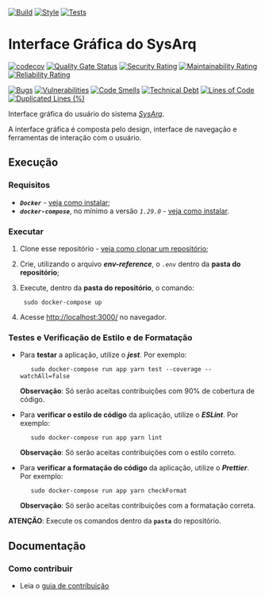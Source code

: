 [![Build](https://github.com/fga-eps-mds/2021.2-SysArq-Frontend/workflows/Compilação/badge.svg)](https://github.com/fga-eps-mds/2021.2-SysArq-Frontend/actions/workflows/build.yml)
[![Style](https://github.com/fga-eps-mds/2021.2-SysArq-Frontend/workflows/Estilo/badge.svg)](https://github.com/fga-eps-mds/2021.2-SysArq-Frontend/actions/workflows/style.yml)
[![Tests](https://github.com/fga-eps-mds/2021.2-SysArq-Frontend/workflows/Testes/badge.svg)](https://github.com/fga-eps-mds/2021.2-SysArq-Frontend/actions/workflows/test.yml)

# Interface Gráfica do SysArq

[![codecov](https://codecov.io/gh/fga-eps-mds/2021.1-PC-GO1-Frontend/branch/main/graph/badge.svg?token=Y9IOQCM8P3)](https://codecov.io/gh/fga-eps-mds/2021.1-PC-GO1-Frontend)
[![Quality Gate Status](https://sonarcloud.io/api/project_badges/measure?project=fga-eps-mds_2021.2-SysArq-Frontend&metric=alert_status)](https://sonarcloud.io/summary/new_code?id=fga-eps-mds_2021.2-SysArq-Frontend)
[![Security Rating](https://sonarcloud.io/api/project_badges/measure?project=fga-eps-mds_2021.2-SysArq-Frontend&metric=security_rating)](https://sonarcloud.io/summary/new_code?id=fga-eps-mds_2021.2-SysArq-Frontend)
[![Maintainability Rating](https://sonarcloud.io/api/project_badges/measure?project=fga-eps-mds_2021.2-SysArq-Frontend&metric=sqale_rating)](https://sonarcloud.io/summary/new_code?id=fga-eps-mds_2021.2-SysArq-Frontend)
[![Reliability Rating](https://sonarcloud.io/api/project_badges/measure?project=fga-eps-mds_2021.2-SysArq-Frontend&metric=reliability_rating)](https://sonarcloud.io/summary/new_code?id=fga-eps-mds_2021.2-SysArq-Frontend)

[![Bugs](https://sonarcloud.io/api/project_badges/measure?project=fga-eps-mds_2021.2-SysArq-Frontend&metric=bugs)](https://sonarcloud.io/summary/new_code?id=fga-eps-mds_2021.2-SysArq-Frontend)
[![Vulnerabilities](https://sonarcloud.io/api/project_badges/measure?project=fga-eps-mds_2021.2-SysArq-Frontend&metric=vulnerabilities)](https://sonarcloud.io/summary/new_code?id=fga-eps-mds_2021.2-SysArq-Frontend)
[![Code Smells](https://sonarcloud.io/api/project_badges/measure?project=fga-eps-mds_2021.2-SysArq-Frontend&metric=code_smells)](https://sonarcloud.io/summary/new_code?id=fga-eps-mds_2021.2-SysArq-Frontend)
[![Technical Debt](https://sonarcloud.io/api/project_badges/measure?project=fga-eps-mds_2021.2-SysArq-Frontend&metric=sqale_index)](https://sonarcloud.io/summary/new_code?id=fga-eps-mds_2021.2-SysArq-Frontend)
[![Lines of Code](https://sonarcloud.io/api/project_badges/measure?project=fga-eps-mds_2021.2-SysArq-Frontend&metric=ncloc)](https://sonarcloud.io/summary/new_code?id=fga-eps-mds_2021.2-SysArq-Frontend)
[![Duplicated Lines (%)](https://sonarcloud.io/api/project_badges/measure?project=fga-eps-mds_2021.2-SysArq-Frontend&metric=duplicated_lines_density)](https://sonarcloud.io/summary/new_code?id=fga-eps-mds_2021.2-SysArq-Frontend)

Interface gráfica do usuário do sistema *[SysArq](https://fga-eps-mds.github.io/2021.2-SysArq/)*. 

A interface gráfica é composta pelo design, interface de navegação e ferramentas de interação com o usuário. <!--**[Saiba mais](https://fga-eps-mds.github.io/2021.1-PC-GO1/documentation/)**-->

## Execução

### Requisitos
 - ***`Docker`*** - [veja como instalar](https://docs.docker.com/engine/install/);
 - ***`docker-compose`***, no mínimo a versão *`1.29.0`* - [veja como instalar](https://docs.docker.com/compose/install/).

### Executar

1. Clone esse repositório - [veja como clonar um repositório](https://docs.github.com/pt/github/creating-cloning-and-archiving-repositories/cloning-a-repository-from-github/cloning-a-repository);

2. Crie, utilizando o arquivo ***env-reference***, o *`.env`* dentro da **pasta do repositório**;

3. Execute, dentro da **pasta do repositório**, o comando:
   ```
    sudo docker-compose up
   ```

4. Acesse [http://localhost:3000/](http://localhost:3000) no navegador. 

### Testes e Verificação de Estilo e de Formatação

-  Para **testar** a aplicação, utilize o ***jest***. Por exemplo:
   ```
      sudo docker-compose run app yarn test --coverage --watchAll=false
   ```
   **Observação**: Só serão aceitas contribuições com 90% de cobertura de código.

- Para **verificar o estilo de código** da aplicação, utilize o ***ESLint***. Por exemplo:
   ```
      sudo docker-compose run app yarn lint
   ```
   **Observação**: Só serão aceitas contribuições com o estilo correto.

- Para **verificar a formatação do código** da aplicação, utilize o ***Prettier***. Por exemplo:
   ```
      sudo docker-compose run app yarn checkFormat
   ```
   **Observação**: Só serão aceitas contribuições com a formatação correta.  

**ATENÇÃO**: Execute os comandos dentro da **`pasta`** do repositório.

## Documentação

### Como contribuir

- Leia o [guia de contribuição](CONTRIBUTING.md)
